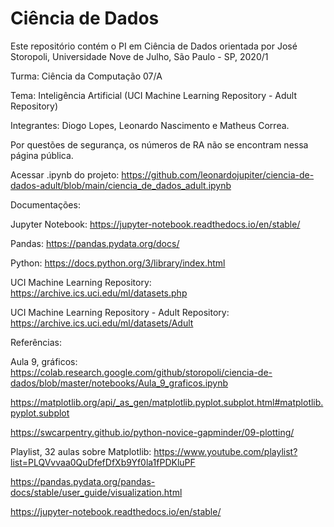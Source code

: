 # Ciência de Dados
Este repositório contém o PI em Ciência de Dados orientada por José Storopoli, Universidade Nove de Julho, São Paulo - SP, 2020/1

Turma: Ciência da Computação 07/A

Tema: Inteligência Artificial (UCI Machine Learning Repository - Adult Repository)

Integrantes: Diogo Lopes, Leonardo Nascimento e Matheus Correa.

Por questões de segurança, os números de RA não se encontram nessa página pública.

Acessar .ipynb do projeto:
https://github.com/leonardojupiter/ciencia-de-dados-adult/blob/main/ciencia_de_dados_adult.ipynb

Documentações:

Jupyter Notebook:
https://jupyter-notebook.readthedocs.io/en/stable/

Pandas:
https://pandas.pydata.org/docs/

Python:
https://docs.python.org/3/library/index.html

UCI Machine Learning Repository:
https://archive.ics.uci.edu/ml/datasets.php

UCI Machine Learning Repository - Adult Repository:
https://archive.ics.uci.edu/ml/datasets/Adult

Referências:

Aula 9, gráficos:
https://colab.research.google.com/github/storopoli/ciencia-de-dados/blob/master/notebooks/Aula_9_graficos.ipynb

https://matplotlib.org/api/_as_gen/matplotlib.pyplot.subplot.html#matplotlib.pyplot.subplot

https://swcarpentry.github.io/python-novice-gapminder/09-plotting/

Playlist, 32 aulas sobre Matplotlib:
https://www.youtube.com/playlist?list=PLQVvvaa0QuDfefDfXb9Yf0la1fPDKluPF

https://pandas.pydata.org/pandas-docs/stable/user_guide/visualization.html

https://jupyter-notebook.readthedocs.io/en/stable/
